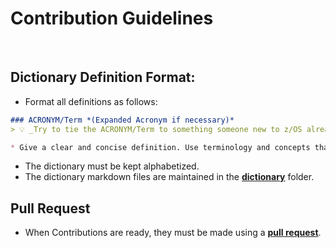 # Contribution Guidelines

&nbsp;

## Dictionary Definition Format:
* Format all definitions as follows:
```markdown
### ACRONYM/Term *(Expanded Acronym if necessary)*
> 💡 _Try to tie the ACRONYM/Term to something someone new to z/OS already knows to help demystify the concept._

* Give a clear and concise definition. Use terminology and concepts that someone who it new already might understand.
```
* The dictionary must be kept alphabetized.
* The dictionary markdown files are maintained in the **[dictionary](dictionary)** folder.

## Pull Request
* When Contributions are ready, they must be made using a **[pull request](../../pulls)**.
